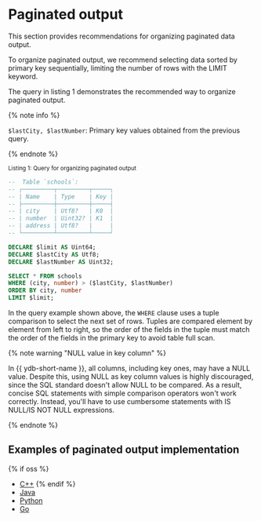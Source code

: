 # Paginated output

This section provides recommendations for organizing paginated data output.

To organize paginated output, we recommend selecting data sorted by primary key sequentially, limiting the number of rows with the LIMIT keyword.

The query in listing 1 demonstrates the recommended way to organize paginated output.

{% note info %}

`$lastCity, $lastNumber`: Primary key values obtained from the previous query.

{% endnote %}

<small>Listing 1: Query for organizing paginated output</small>

```sql
--  Table `schools`:
-- ┌─────────┬─────────┬─────┐
-- | Name    | Type    | Key |
-- ├─────────┼─────────┼─────┤
-- | city    | Utf8?   | K0  |
-- | number  | Uint32? | K1  |
-- | address | Utf8?   |     |
-- └─────────┴─────────┴─────┘

DECLARE $limit AS Uint64;
DECLARE $lastCity AS Utf8;
DECLARE $lastNumber AS Uint32;

SELECT * FROM schools
WHERE (city, number) > ($lastCity, $lastNumber)
ORDER BY city, number
LIMIT $limit;
```

In the query example shown above, the `WHERE` clause uses a tuple comparison to select the next set of rows. Tuples are compared element by element from left to right, so the order of the fields in the tuple must match the order of the fields in the primary key to avoid table full scan.

{% note warning "NULL value in key column" %}

In {{ ydb-short-name }}, all columns, including key ones, may have a NULL value. Despite this, using NULL as key column values is highly discouraged, since the SQL standard doesn't allow NULL to be compared. As a result, concise SQL statements with simple comparison operators won't work correctly. Instead, you'll have to use cumbersome statements with IS NULL/IS NOT NULL expressions.

{% endnote %}

## Examples of paginated output implementation

{% if oss %}

* [C++](https://github.com/ydb-platform/ydb/tree/main/ydb/public/sdk/cpp/examples/pagination)
{% endif %}
* [Java](https://github.com/yandex-cloud/ydb-java-sdk/tree/master/examples/ydb-cookbook/src/main/java/com/yandex/ydb/examples/pagination)
* [Python](https://github.com/ydb-platform/ydb-python-sdk/tree/main/examples/pagination)
* [Go](https://github.com/ydb-platform/ydb-go-examples/tree/master/pagination)
